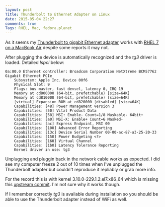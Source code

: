 ```yaml
---
layout: post
Title: Thunderbolt to Ethernet Adapter on Linux
date: 2015-05-04 22:27
comments: true
Tags: RHEL, Mac, fedora.planet
---
```


As it seems my
<a href="http://www.amazon.com/gp/product/B008ALA6DW/ref=as_li_tl?ie=UTF8&camp=1789&creative=390957&creativeASIN=B008ALA6DW&linkCode=as2&tag=atodorovorg-20&linkId=T2J6D7GIDMKNWLYV">Thunderbolt to gigabit Ethernet adapter</a><img src="http://ir-na.amazon-adsystem.com/e/ir?t=atodorovorg-20&l=as2&o=1&a=B008ALA6DW" width="1" height="1" border="0" alt="" style="border:none !important; margin:0px !important;" />
works with 
[RHEL 7 on a MacBook Air](/blog/2015/04/26/installing-red-hat-enterprise-linux-7-on-macbook-air-2015/)
despite some reports it may not.

After plugging the device is automatically recognized and the *tg3* driver is loaded.
Detailed *lspci* below:

    0a:00.0 Ethernet controller: Broadcom Corporation NetXtreme BCM57762 Gigabit Ethernet PCIe
        Subsystem: Apple Inc. Device 00f6
        Physical Slot: 9
        Flags: bus master, fast devsel, latency 0, IRQ 19
        Memory at cd800000 (64-bit, prefetchable) [size=64K]
        Memory at cd810000 (64-bit, prefetchable) [size=64K]
        [virtual] Expansion ROM at cd820000 [disabled] [size=64K]
        Capabilities: [48] Power Management version 3
        Capabilities: [50] Vital Product Data
        Capabilities: [58] MSI: Enable- Count=1/8 Maskable- 64bit+
        Capabilities: [a0] MSI-X: Enable+ Count=6 Masked-
        Capabilities: [ac] Express Endpoint, MSI 00
        Capabilities: [100] Advanced Error Reporting
        Capabilities: [13c] Device Serial Number 00-00-ac-87-a3-25-20-33
        Capabilities: [150] Power Budgeting <?>
        Capabilities: [160] Virtual Channel
        Capabilities: [1b0] Latency Tolerance Reporting
        Kernel driver in use: tg3

Unplugging and pluggin back in the network cable works as expected.
I did see my computer freeze 2 out of 10 times when I've unplugged the Thunderbolt
adapter but couldn't reproduce it repliably or grab more info. 

For the record this is with kernel 3.10.0-229.1.2.el7.x86_64 which is missing
this
[upstream commit](https://git.kernel.org/cgit/linux/kernel/git/gregkh/char-misc.git/commit/?h=char-misc-next&id=16603153666d22df544ae9f9b3764fd18da28eeb).
I'm not sure why it works though.

If I remember correctly *tg3* is available during installation so you should
be able to use the Thunderbolt adapter instead of WiFi as well.
